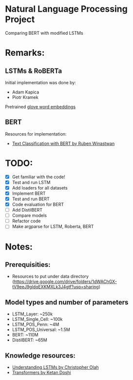 # Natural Language Processing Project
Comparing BERT with modified LSTMs

# Remarks:
## LSTMs & RoBERTa
Initial implementation was done by:
- Adam Kapica
- Piotr Kramek

Pretrained [glove word embeddings](https://nlp.stanford.edu/data/glove.6B.zip)

## BERT
Resources for implementation:
- [Text Classification with BERT by Ruben Winastwan](https://towardsdatascience.com/text-classification-with-bert-in-pytorch-887965e5820f)

# TODO:
- [x] Get familiar with the code!
- [x] Test and run LSTM
- [x] Add loaders for all datasets
- [x] Implement BERT
- [x] Test and run BERT
- [x] Code evaluation for BERT
- [ ] Add DistilBERT
- [ ] Compare models
- [ ] Refactor code
- [ ] Make argparse for LSTM, Roberta, BERT

# Notes:
## Prerequisities:
- Resources to put under data directory (https://drive.google.com/drive/folders/1dWAChGX-tV9eeJ9gldqEXKMXLk3J4gtf?usp=sharing)
## Model types and number of parameters
- LSTM_Layer: ~250k
- LSTM_Single_Cell: ~100k
- LSTM_POS_Penn: ~4M
- LSTM_POS_Universal: ~1.5M
- BERT: ~110M
- DistilBERT: ~65M
## Knowledge resources:
- [Understanding LSTMs by Christopher Olah](https://colah.github.io/posts/2015-08-Understanding-LSTMs/)
- [Transformers by Ketan Doshi](https://towardsdatascience.com/transformers-explained-visually-part-1-overview-of-functionality-95a6dd460452)